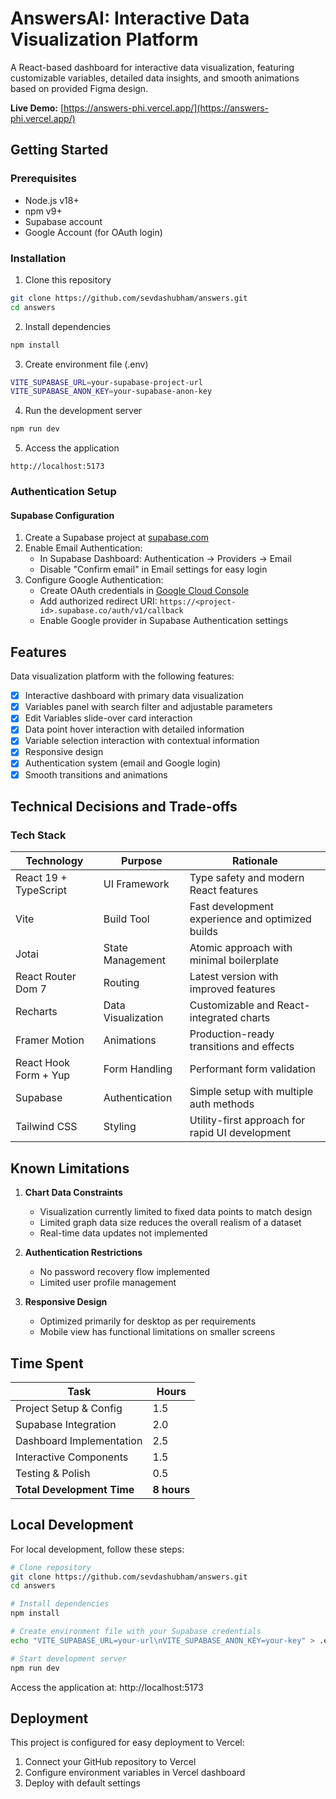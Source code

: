 # AnswersAI: Interactive Data Visualization Platform

A React-based dashboard for interactive data visualization, featuring customizable variables, detailed data insights, and smooth animations based on provided Figma design.

**Live Demo:** [https://answers-phi.vercel.app/](https://answers-phi.vercel.app/)

## Getting Started

### Prerequisites
- Node.js v18+
- npm v9+
- Supabase account
- Google Account (for OAuth login)

### Installation

1. Clone this repository
```bash
git clone https://github.com/sevdashubham/answers.git
cd answers
```

2. Install dependencies
```bash
npm install
```

3. Create environment file (.env)
```bash
VITE_SUPABASE_URL=your-supabase-project-url
VITE_SUPABASE_ANON_KEY=your-supabase-anon-key
```

4. Run the development server
```bash
npm run dev
```

5. Access the application
```
http://localhost:5173
```

### Authentication Setup

#### Supabase Configuration
1. Create a Supabase project at [supabase.com](https://supabase.com)
2. Enable Email Authentication:
    - In Supabase Dashboard: Authentication → Providers → Email
    - Disable "Confirm email" in Email settings for easy login
3. Configure Google Authentication:
    - Create OAuth credentials in [Google Cloud Console](https://console.cloud.google.com/apis/credentials)
    - Add authorized redirect URI: `https://<project-id>.supabase.co/auth/v1/callback`
    - Enable Google provider in Supabase Authentication settings

## Features

Data visualization platform with the following features:
- [x] Interactive dashboard with primary data visualization
- [x] Variables panel with search filter and adjustable parameters
- [x] Edit Variables slide-over card interaction
- [x] Data point hover interaction with detailed information
- [x] Variable selection interaction with contextual information
- [x] Responsive design
- [x] Authentication system (email and Google login)
- [x] Smooth transitions and animations

## Technical Decisions and Trade-offs

### Tech Stack
| Technology | Purpose | Rationale |
|------------|---------|-----------|
| React 19 + TypeScript | UI Framework | Type safety and modern React features |
| Vite | Build Tool | Fast development experience and optimized builds |
| Jotai | State Management | Atomic approach with minimal boilerplate |
| React Router Dom 7 | Routing | Latest version with improved features |
| Recharts | Data Visualization | Customizable and React-integrated charts |
| Framer Motion | Animations | Production-ready transitions and effects |
| React Hook Form + Yup | Form Handling | Performant form validation |
| Supabase | Authentication | Simple setup with multiple auth methods |
| Tailwind CSS | Styling | Utility-first approach for rapid UI development |

## Known Limitations

1. **Chart Data Constraints**
    - Visualization currently limited to fixed data points to match design
    - Limited graph data size reduces the overall realism of a dataset
    - Real-time data updates not implemented

2. **Authentication Restrictions**
    - No password recovery flow implemented
    - Limited user profile management

3. **Responsive Design**
    - Optimized primarily for desktop as per requirements
    - Mobile view has functional limitations on smaller screens

## Time Spent

| Task | Hours |
|------|-------|
| Project Setup & Config | 1.5 |
| Supabase Integration | 2.0 |
| Dashboard Implementation | 2.5 |
| Interactive Components | 1.5 |
| Testing & Polish | 0.5 |
| **Total Development Time** | **8 hours** |

## Local Development

For local development, follow these steps:

```bash
# Clone repository
git clone https://github.com/sevdashubham/answers.git
cd answers

# Install dependencies
npm install

# Create environment file with your Supabase credentials
echo "VITE_SUPABASE_URL=your-url\nVITE_SUPABASE_ANON_KEY=your-key" > .env

# Start development server
npm run dev
```

Access the application at: http://localhost:5173

## Deployment

This project is configured for easy deployment to Vercel:

1. Connect your GitHub repository to Vercel
2. Configure environment variables in Vercel dashboard
3. Deploy with default settings
